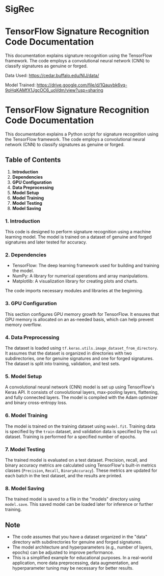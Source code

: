 # SigRec
# TensorFlow Signature Recognition Code Documentation

This documentation explains signature recognition using the TensorFlow framework. The code employs a convolutional neural network (CNN) to classify signatures as genuine or forged.

Data Used:
https://cedar.buffalo.edu/NIJ/data/

Model Trained:
https://drive.google.com/file/d/1Qauvbk6vq-9oHqKAMfX1JgcOC6_uoVdm/view?usp=sharing

# TensorFlow Signature Recognition Code Documentation

This documentation explains a Python script for signature recognition using the TensorFlow framework. The code employs a convolutional neural network (CNN) to classify signatures as genuine or forged.

## Table of Contents
1. **Introduction**
2. **Dependencies**
3. **GPU Configuration**
4. **Data Preprocessing**
5. **Model Setup**
6. **Model Training**
7. **Model Testing**
8. **Model Saving**

### 1. Introduction
This code is designed to perform signature recognition using a machine learning model. The model is trained on a dataset of genuine and forged signatures and later tested for accuracy.

### 2. Dependencies
- TensorFlow: The deep learning framework used for building and training the model.
- NumPy: A library for numerical operations and array manipulations.
- Matplotlib: A visualization library for creating plots and charts.

The code imports necessary modules and libraries at the beginning.

### 3. GPU Configuration
This section configures GPU memory growth for TensorFlow. It ensures that GPU memory is allocated on an as-needed basis, which can help prevent memory overflow.

### 4. Data Preprocessing
The dataset is loaded using `tf.keras.utils.image_dataset_from_directory`. It assumes that the dataset is organized in directories with two subdirectories, one for genuine signatures and one for forged signatures. The dataset is split into training, validation, and test sets.

### 5. Model Setup
A convolutional neural network (CNN) model is set up using TensorFlow's Keras API. It consists of convolutional layers, max-pooling layers, flattening, and fully connected layers. The model is compiled with the Adam optimizer and binary cross-entropy loss.

### 6. Model Training
The model is trained on the training dataset using `model.fit`. Training data is specified by the `train` dataset, and validation data is specified by the `val` dataset. Training is performed for a specified number of epochs.

### 7. Model Testing
The trained model is evaluated on a test dataset. Precision, recall, and binary accuracy metrics are calculated using TensorFlow's built-in metrics classes (`Precision`, `Recall`, `BinaryAccuracy`). These metrics are updated for each batch in the test dataset, and the results are printed.

### 8. Model Saving
The trained model is saved to a file in the "models" directory using `model.save`. This saved model can be loaded later for inference or further training.

## Note
- The code assumes that you have a dataset organized in the "data" directory with subdirectories for genuine and forged signatures.
- The model architecture and hyperparameters (e.g., number of layers, epochs) can be adjusted to improve performance.
- This is a simplified example for educational purposes. In a real-world application, more data preprocessing, data augmentation, and hyperparameter tuning may be necessary for better results.
